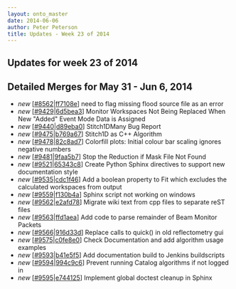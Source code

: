 ```yaml
---
layout: onto_master
date: 2014-06-06
author: Peter Peterson
title: Updates - Week 23 of 2014
---
```

Updates for week 23 of 2014
---------------------------

Detailed Merges for May 31 - Jun 6, 2014
----------------------------------------
* *new* \[[#8562](http://trac.mantidproject.org/mantid/ticket/8562)\|[ff7108e](https://github.com/mantidproject/mantid/commit/ff7108e12e015c639e3f95e3bce4cbaac86b190a)\] need to flag missing flood source file as an error
* *new* \[[#9429](http://trac.mantidproject.org/mantid/ticket/9429)\|[6d5bea3](https://github.com/mantidproject/mantid/commit/6d5bea345f514cdecc32574fa1547f55acb1af8b)\] Monitor Workspaces Not Being Replaced When New "Added" Event Mode Data is Assigned
* *new* \[[#9440](http://trac.mantidproject.org/mantid/ticket/9440)\|[d89eba0](https://github.com/mantidproject/mantid/commit/d89eba083f7478f98da29449e4e0cd755e07ba84)\] Stitch1DMany Bug Report
* *new* \[[#9475](http://trac.mantidproject.org/mantid/ticket/9475)\|[b769a67](https://github.com/mantidproject/mantid/commit/b769a6764ad948a8be1a1b69e5de5b02839a9415)\] Stitch1D as C++ Algorithm
* *new* \[[#9478](http://trac.mantidproject.org/mantid/ticket/9478)\|[82c8ad7](https://github.com/mantidproject/mantid/commit/82c8ad7215358a47288f17489be813c9e9ea84f0)\] Colorfill plots: Initial colour bar scaling ignores negative numbers
* *new* \[[#9481](http://trac.mantidproject.org/mantid/ticket/9481)\|[9faa5b7](https://github.com/mantidproject/mantid/commit/9faa5b72d169abbb4a401b071add70a59e274c25)\] Stop the Reduction if Mask File Not Found
* *new* \[[#9521](http://trac.mantidproject.org/mantid/ticket/9521)\|[65343c8](https://github.com/mantidproject/mantid/commit/65343c800c53ee9a8bf626159992116325b280ed)\] Create Python Sphinx directives to support new documentation style
* *new* \[[#9535](http://trac.mantidproject.org/mantid/ticket/9535)\|[cdc1f46](https://github.com/mantidproject/mantid/commit/cdc1f46bc02fd6c4c2b9dfe323c143989c090bd3)\] Add a boolean property to Fit which excludes the calculated workspaces from output
* *new* \[[#9559](http://trac.mantidproject.org/mantid/ticket/9559)\|[f130b4a](https://github.com/mantidproject/mantid/commit/f130b4a1f57e448e890b8eaf3a074bdfc9060506)\] Sphinx script not working on windows
* *new* \[[#9562](http://trac.mantidproject.org/mantid/ticket/9562)\|[e2afd78](https://github.com/mantidproject/mantid/commit/e2afd784aab25ea75e3b7fb086b74e225a970127)\] Migrate wiki text from cpp files to separate reST files
* *new* \[[#9563](http://trac.mantidproject.org/mantid/ticket/9563)\|[ffd1aea](https://github.com/mantidproject/mantid/commit/ffd1aea2bcc9d1b347931fce2d6aff16bae968eb)\] Add code to parse remainder of Beam Monitor Packets
* *new* \[[#9566](http://trac.mantidproject.org/mantid/ticket/9566)\|[916d33d](https://github.com/mantidproject/mantid/commit/916d33d847927a1893b1d4012072ebeaa39bf00a)\] Replace calls to quick() in old reflectometry gui
* *new* \[[#9575](http://trac.mantidproject.org/mantid/ticket/9575)\|[c0fe8e0](https://github.com/mantidproject/mantid/commit/c0fe8e07cdc8f3504ea60b48402730aa29bbce9f)\] Check Documentation and add algorithm usage examples
* *new* \[[#9593](http://trac.mantidproject.org/mantid/ticket/9593)\|[b41e5f5](https://github.com/mantidproject/mantid/commit/b41e5f5620da71bc8fb516b0c0b2d7a97be062e6)\] Add documentation build to Jenkins buildscripts
* *new* \[[#9594](http://trac.mantidproject.org/mantid/ticket/9594)\|[994c9c6](https://github.com/mantidproject/mantid/commit/994c9c66a51f1e5822c42bc50813f2eb0fe45959)\] Prevent running Catalog algorithms if not logged in
* *new* \[[#9595](http://trac.mantidproject.org/mantid/ticket/9595)\|[e744125](https://github.com/mantidproject/mantid/commit/e744125d98f11e158bc50ccc1ea460a2931183d2)\] Implement global doctest cleanup in Sphinx
